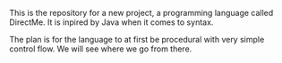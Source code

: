 This is the repository for a new project, a programming language called DirectMe. It is inpired by Java when it comes to syntax.

The plan is for the language to at first be procedural with very simple control flow. We will see where we go from there.
